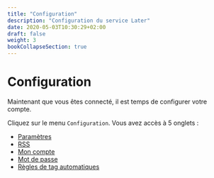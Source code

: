 ```yaml
---
title: "Configuration"
description: "Configuration du service Later"
date: 2020-05-03T10:30:29+02:00
draft: false
weight: 3
bookCollapseSection: true
---
```


Configuration
=============

Maintenant que vous êtes connecté, il est temps de configurer votre
compte.

Cliquez sur le menu `Configuration`. Vous avez accès à 5 onglets :

* [Paramètres](settings.md)
* [RSS](rss.md)
* [Mon compte](user_information.md)
* [Mot de passe](password.md)
* [Règles de tag automatiques](tagging_rules.md)
